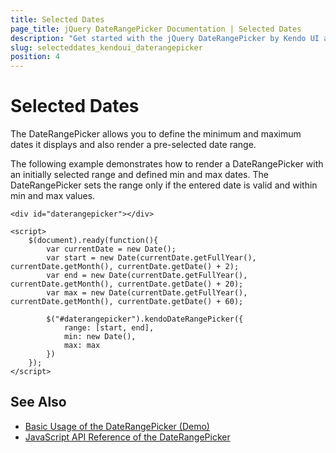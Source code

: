 ```yaml
---
title: Selected Dates
page_title: jQuery DateRangePicker Documentation | Selected Dates
description: "Get started with the jQuery DateRangePicker by Kendo UI and learn how to set the selected and the min and max values."
slug: selecteddates_kendoui_daterangepicker
position: 4
---
```


# Selected Dates

The DateRangePicker allows you to define the minimum and maximum dates it displays and also render a pre-selected date range.

The following example demonstrates how to render a DateRangePicker with an initially selected range and defined min and max dates. The DateRangePicker sets the range only if the entered date is valid and within min and max values.

    <div id="daterangepicker"></div>

    <script>
        $(document).ready(function(){
		    var currentDate = new Date();
			var start = new Date(currentDate.getFullYear(), currentDate.getMonth(), currentDate.getDate() + 2);
            var end = new Date(currentDate.getFullYear(), currentDate.getMonth(), currentDate.getDate() + 20);
			var max = new Date(currentDate.getFullYear(), currentDate.getMonth(), currentDate.getDate() + 60);

            $("#daterangepicker").kendoDateRangePicker({
                range: [start, end],
                min: new Date(),
                max: max
            })
        });
    </script>

## See Also

* [Basic Usage of the DateRangePicker (Demo)](https://demos.telerik.com/kendo-ui/daterangepicker/index)
* [JavaScript API Reference of the DateRangePicker](/api/javascript/ui/daterangepicker)
